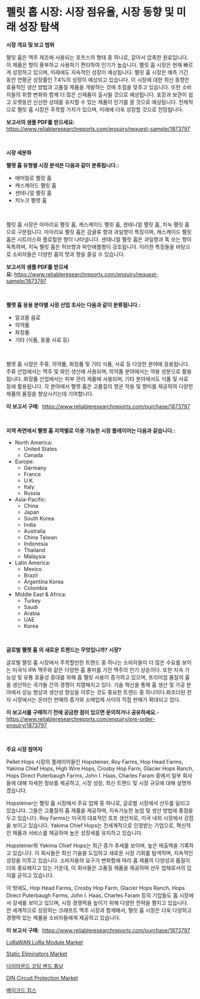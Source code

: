 <p><h1>펠릿 홉 시장: 시장 점유율, 시장 동향 및 미래 성장 탐색</h1></p><p><strong>시장 개요 및 보고 범위</strong></p>
<p><p>펠릿 홉은 맥주 제조에 사용되는 호프스의 형태 중 하나로, 갈아서 압축한 원료입니다. 이 제품은 향이 풍부하고 사용하기 편리하여 인기가 높습니다. 펠릿 홉 시장은 현재 빠르게 성장하고 있으며, 미래에도 지속적인 성장이 예상됩니다. 펠릿 홉 시장은 예측 기간 동안 연평균 성장률인 7.4%의 성장이 예상되고 있습니다. 이 시장에 대한 최신 동향은 효율적인 생산 방법과 고품질 제품을 개발하는 것에 초점을 맞추고 있습니다. 또한 소비자들의 취향 변화와 함께 더 많은 신제품이 출시될 것으로 예상됩니다. 포장과 보관이 쉽고 오랫동안 신선한 상태를 유지할 수 있는 제품이 인기를 끌 것으로 예상됩니다. 전체적으로 펠릿 홉 시장은 주목할 가치가 있으며, 미래에 더욱 성장할 것으로 전망됩니다.</p></p>
<p><strong>보고서의 샘플 PDF를 받으세요:</strong> <a href="https://www.reliableresearchreports.com/enquiry/request-sample/1873797">https://www.reliableresearchreports.com/enquiry/request-sample/1873797</a></p>
<p>&nbsp;</p>
<p><strong>시장 세분화</strong></p>
<p><strong>펠렛 홉 유형별 시장 분석은 다음과 같이 분류됩니다.:</strong></p>
<p><ul><li>애머릴로 펠릿 홉</li><li>캐스케이드 펠릿 홉</li><li>센테니얼 펠릿 홉</li><li>치누크 펠렛 홉</li></ul></p>
<p>&nbsp;</p>
<p><p>펠릿 홉 시장은 아마리요 펠릿 홉, 캐스케이드 펠릿 홉, 센테니얼 펠릿 홉, 치눅 펠릿 홉으로 구분됩니다. 아마리요 펠릿 홉은 감귤류 향과 과일향이 특징이며, 캐스케이드 펠릿 홉은 시트러스와 플로럴한 향이 나타냅니다. 센테니얼 펠릿 홉은 과일향과 톡 쏘는 향이 독특하며, 치눅 펠릿 홉은 허브향과 파인애플향이 강조됩니다. 이러한 특징들을 바탕으로 소비자들은 다양한 홉의 맛과 향을 즐길 수 있습니다.</p></p>
<p><strong>보고서의 샘플 PDF를 받으세요:</strong>&nbsp;<a href="https://www.reliableresearchreports.com/enquiry/request-sample/1873797">https://www.reliableresearchreports.com/enquiry/request-sample/1873797</a></p>
<p>&nbsp;</p>
<p><strong> 펠렛 홉 응용 분야별 시장 산업 조사는 다음과 같이 분류됩니다.:</strong></p>
<p><ul><li>알코올 음료</li><li>의약품</li><li>화장품</li><li>기타 (식품, 동물 사료 등)</li></ul></p>
<p>&nbsp;</p>
<p><p>펠렛 홉 시장은 주류, 의약품, 화장품 및 기타 식품, 사료 등 다양한 분야에 응용됩니다. 주류 산업에서는 맥주 및 와인 생산에 사용되며, 의약품 분야에서는 약용 성분으로 활용됩니다. 화장품 산업에서는 피부 관리 제품에 사용되며, 기타 분야에서도 식품 및 사료 등에 활용됩니다. 각 분야에서 펠렛 홉은 고품질의 향균 작용 및 향미를 제공하여 다양한 제품의 품질을 향상시키는데 기여합니다.</p></p>
<p><strong>이 보고서 구매:</strong>&nbsp; <a href="https://www.reliableresearchreports.com/purchase/1873797">https://www.reliableresearchreports.com/purchase/1873797</a></p>
<p>&nbsp;</p>
<p><strong>지역 측면에서 펠렛 홉 지역별로 이용 가능한 시장 플레이어는 다음과 같습니다.:</strong></p>
<p><ul>
    <li>
        North America:
        <ul>
            <li>United States</li>
            <li>Canada</li>
        </ul>
    </li>
    <li>
        Europe:
        <ul>
            <li>Germany</li>
            <li>France</li>
            <li>U.K.</li>
            <li>Italy</li>
            <li>Russia</li>
        </ul>
    </li>
    <li>
        Asia-Pacific:
        <ul>
            <li>China</li>
            <li>Japan</li>
            <li>South Korea</li>
            <li>India</li>
            <li>Australia</li>
            <li>China Taiwan</li>
            <li>Indonesia</li>
            <li>Thailand</li>
            <li>Malaysia</li>
        </ul>
    </li>
    <li>
        Latin America:
        <ul>
            <li>Mexico</li>
            <li>Brazil</li>
            <li>Argentina Korea</li>
            <li>Colombia</li>
        </ul>
    </li>
    <li>
        Middle East & Africa:
        <ul>
            <li>Turkey</li>
            <li>Saudi</li>
            <li>Arabia</li>
            <li>UAE</li>
            <li>Korea</li>
        </ul>
    </li>
    </ul></p>
<p>&nbsp;</p>
<p><strong>글로벌 펠렛 홉 의 새로운 트렌드는 무엇입니까? 시장?</strong></p>
<p><p>글로벌 펠릿 홉 시장에서 주목할만한 트렌드 중 하나는 소비자들이 더 많은 수요를 보이는 미국식 IPA 맥주와 같은 다양한 홉 풍미를 가진 맥주의 인기 상승이다. 또한 지속 가능성 및 유통 효율성 증대를 위해 홉 펠릿 사용이 증가하고 있으며, 프리미엄 품질의 홉을 생산하는 국가들 간의 경쟁이 치열해지고 있다. 기술 혁신을 통해 홉 생산 및 가공 분야에서 성능 향상과 생산성 향상을 이루는 것도 중요한 트렌드 중 하나이다.롸조더된 전자 시장에서는 온라인 판매의 증가와 소매업체 사이의 직접 판매가 확대되고 있다.</p></p>
<p><strong>이 보고서를 구매하기 전에 궁금한 점이 있으면 문의하거나 공유하세요.</strong>- <a href="https://www.reliableresearchreports.com/enquiry/pre-order-enquiry/1873797">https://www.reliableresearchreports.com/enquiry/pre-order-enquiry/1873797</a></p>
<p>&nbsp;</p>
<p><strong>주요 시장 참여자</strong></p>
<p><p>Pellet Hops 시장의 플레이어들인 Hopsteiner, Roy Farms, Hop Head Farms, Yakima Chief Hops, High Wire Hops, Crosby Hop Farm, Glacier Hops Ranch, Hops Direct Puterbaugh Farms, John I. Haas, Charles Faram 중에서 일부 회사들에 대해 자세한 정보를 제공하고, 시장 성장, 최신 트렌드 및 시장 규모에 대해 설명하겠습니다.</p><p>Hopsteiner는 펠릿 홉 시장에서 주요 업체 중 하나로, 글로벌 시장에서 선두를 달리고 있습니다. 그들은 고품질의 홉 제품을 제공하며, 지속가능한 농업 및 생산 방법에 중점을 두고 있습니다. Roy Farms는 미국의 대표적인 호프 생산자로, 미국 내외 시장에서 강점을 보이고 있습니다. Yakima Chief Hops는 전세계적으로 인정받는 기업으로, 혁신적인 제품과 서비스를 제공하며 높은 성장세를 유지하고 있습니다.</p><p>Hopsteiner와 Yakima Chief Hops는 최근 증가 추세를 보이며, 높은 매출액을 기록하고 있습니다. 이 회사들은 최신 기술을 도입하고 새로운 시장 기회를 탐색하며, 지속적인 성장을 이루고 있습니다. 소비자들의 요구가 변화함에 따라 홉 제품의 다양성과 품질이 더욱 중요해지고 있는 가운데, 이 회사들은 고품질 제품을 제공하여 선두 업체로서의 입지를 굳히고 있습니다.</p><p>이 밖에도, Hop Head Farms, Crosby Hop Farm, Glacier Hops Ranch, Hops Direct Puterbaugh Farms, John I. Haas, Charles Faram 등의 기업들도 홉 시장에서 강세를 보이고 있으며, 시장 경쟁력을 높이기 위해 다양한 전략을 펼치고 있습니다. 전 세계적으로 성장하는 크래프트 맥주 시장과 함께해서, 펠릿 홉 시장은 더욱 다양하고 경쟁력 있는 제품을 소비자들에게 제공하고 있습니다.</p></p>
<p><strong>이 보고서 구매:</strong>&nbsp;&nbsp;<a href="https://www.reliableresearchreports.com/purchase/1873797">https://www.reliableresearchreports.com/purchase/1873797</a></p>
<p><p><a href="https://view.publitas.com/reportprime-1/lorawan-lora-module-market-provides-detailed-segmentation-of-this-market-based-on-type-application-and-region-and-forecast-for-the-period-from-2024-2031/">LoRaWAN LoRa Module Market</a></p><p><a href="https://github.com/abdelrhmankishk22/Market-Research-Report-List-3/blob/main/static-eliminators-market.md">Static Eliminators Market</a></p><p><a href="https://github.com/akzkkws047661437/Market-Research-Report-List-1/blob/main/14109472836.md">다이아몬드 코팅 밴드 톱날</a></p><p><a href="https://issuu.com/reportprime-2/docs/din-circuit-protection-market-size-2030.pptx">DIN Circuit Protection Market</a></p><p><a href="https://medium.com/@bobbykihnyt57786/%EB%B2%A0%EC%9D%B4%ED%82%B9-%EC%B9%A9-%EC%8B%9C%EC%9E%A5-2031%EB%85%84%EA%B9%8C%EC%A7%80%EC%9D%98-%ED%8A%B8%EB%A0%8C%EB%93%9C-%EC%98%88%EC%B8%A1-%EB%B0%8F-%EA%B2%BD%EC%9F%81-%EB%B6%84%EC%84%9D-52ab383cfa28">베이크드 칩스</a></p></p>
